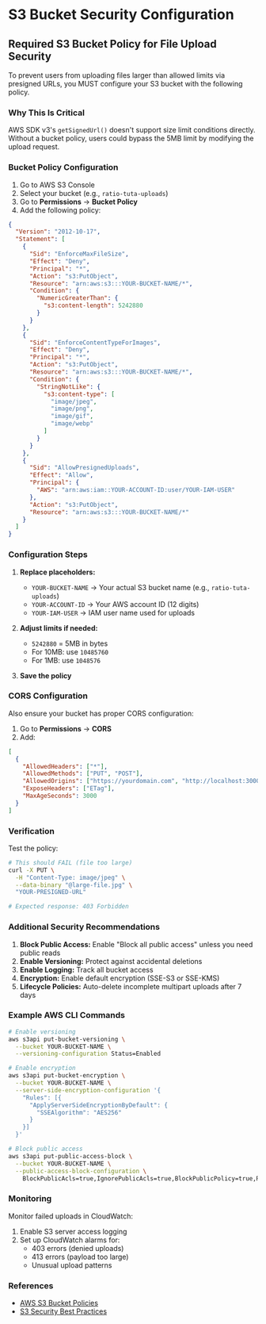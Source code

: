 # S3 Bucket Security Configuration

## Required S3 Bucket Policy for File Upload Security

To prevent users from uploading files larger than allowed limits via presigned URLs, you MUST configure your S3 bucket with the following policy.

### Why This Is Critical

AWS SDK v3's `getSignedUrl()` doesn't support size limit conditions directly. Without a bucket policy, users could bypass the 5MB limit by modifying the upload request.

### Bucket Policy Configuration

1. Go to AWS S3 Console
2. Select your bucket (e.g., `ratio-tuta-uploads`)
3. Go to **Permissions** → **Bucket Policy**
4. Add the following policy:

```json
{
  "Version": "2012-10-17",
  "Statement": [
    {
      "Sid": "EnforceMaxFileSize",
      "Effect": "Deny",
      "Principal": "*",
      "Action": "s3:PutObject",
      "Resource": "arn:aws:s3:::YOUR-BUCKET-NAME/*",
      "Condition": {
        "NumericGreaterThan": {
          "s3:content-length": 5242880
        }
      }
    },
    {
      "Sid": "EnforceContentTypeForImages",
      "Effect": "Deny",
      "Principal": "*",
      "Action": "s3:PutObject",
      "Resource": "arn:aws:s3:::YOUR-BUCKET-NAME/*",
      "Condition": {
        "StringNotLike": {
          "s3:content-type": [
            "image/jpeg",
            "image/png",
            "image/gif",
            "image/webp"
          ]
        }
      }
    },
    {
      "Sid": "AllowPresignedUploads",
      "Effect": "Allow",
      "Principal": {
        "AWS": "arn:aws:iam::YOUR-ACCOUNT-ID:user/YOUR-IAM-USER"
      },
      "Action": "s3:PutObject",
      "Resource": "arn:aws:s3:::YOUR-BUCKET-NAME/*"
    }
  ]
}
```

### Configuration Steps

1. **Replace placeholders:**
   - `YOUR-BUCKET-NAME` → Your actual S3 bucket name (e.g., `ratio-tuta-uploads`)
   - `YOUR-ACCOUNT-ID` → Your AWS account ID (12 digits)
   - `YOUR-IAM-USER` → IAM user name used for uploads

2. **Adjust limits if needed:**
   - `5242880` = 5MB in bytes
   - For 10MB: use `10485760`
   - For 1MB: use `1048576`

3. **Save the policy**

### CORS Configuration

Also ensure your bucket has proper CORS configuration:

1. Go to **Permissions** → **CORS**
2. Add:

```json
[
  {
    "AllowedHeaders": ["*"],
    "AllowedMethods": ["PUT", "POST"],
    "AllowedOrigins": ["https://yourdomain.com", "http://localhost:3000"],
    "ExposeHeaders": ["ETag"],
    "MaxAgeSeconds": 3000
  }
]
```

### Verification

Test the policy:

```bash
# This should FAIL (file too large)
curl -X PUT \
  -H "Content-Type: image/jpeg" \
  --data-binary "@large-file.jpg" \
  "YOUR-PRESIGNED-URL"

# Expected response: 403 Forbidden
```

### Additional Security Recommendations

1. **Block Public Access:** Enable "Block all public access" unless you need public reads
2. **Enable Versioning:** Protect against accidental deletions
3. **Enable Logging:** Track all bucket access
4. **Encryption:** Enable default encryption (SSE-S3 or SSE-KMS)
5. **Lifecycle Policies:** Auto-delete incomplete multipart uploads after 7 days

### Example AWS CLI Commands

```bash
# Enable versioning
aws s3api put-bucket-versioning \
  --bucket YOUR-BUCKET-NAME \
  --versioning-configuration Status=Enabled

# Enable encryption
aws s3api put-bucket-encryption \
  --bucket YOUR-BUCKET-NAME \
  --server-side-encryption-configuration '{
    "Rules": [{
      "ApplyServerSideEncryptionByDefault": {
        "SSEAlgorithm": "AES256"
      }
    }]
  }'

# Block public access
aws s3api put-public-access-block \
  --bucket YOUR-BUCKET-NAME \
  --public-access-block-configuration \
    BlockPublicAcls=true,IgnorePublicAcls=true,BlockPublicPolicy=true,RestrictPublicBuckets=true
```

### Monitoring

Monitor failed uploads in CloudWatch:

1. Enable S3 server access logging
2. Set up CloudWatch alarms for:
   - 403 errors (denied uploads)
   - 413 errors (payload too large)
   - Unusual upload patterns

### References

- [AWS S3 Bucket Policies](https://docs.aws.amazon.com/AmazonS3/latest/userguide/bucket-policies.html)
- [S3 Security Best Practices](https://docs.aws.amazon.com/AmazonS3/latest/userguide/security-best-practices.html)
